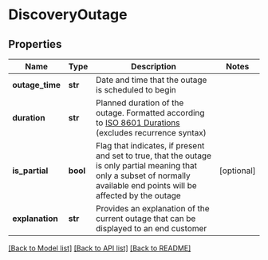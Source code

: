 # DiscoveryOutage

## Properties
Name | Type | Description | Notes
------------ | ------------- | ------------- | -------------
**outage_time** | **str** | Date and time that the outage is scheduled to begin | 
**duration** | **str** | Planned duration of the outage. Formatted according to [ISO 8601 Durations](https://en.wikipedia.org/wiki/ISO_8601#Durations) (excludes recurrence syntax) | 
**is_partial** | **bool** | Flag that indicates, if present and set to true, that the outage is only partial meaning that only a subset of normally available end points will be affected by the outage | [optional] 
**explanation** | **str** | Provides an explanation of the current outage that can be displayed to an end customer | 

[[Back to Model list]](../README.md#documentation-for-models) [[Back to API list]](../README.md#documentation-for-api-endpoints) [[Back to README]](../README.md)


